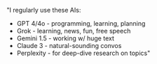 "I regularly use these AIs:
- GPT 4/4o - programming, learning, planning
- Grok - learning, news, fun, free speech
- Gemini 1.5 - working w/ huge text
- Claude 3 - natural-sounding convos
- Perplexity - for deep-dive research on topics"
